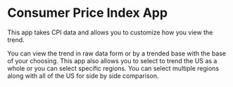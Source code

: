 # Consumer Price Index App
This app takes CPI data and allows you to customize how you view the trend.

You can view the trend in raw data form or by a trended base with the base of your choosing. This app also allows you to select to trend the US as a whole or you can select specific regions. You can select multiple regions along with all of the US for side by side comparison.
